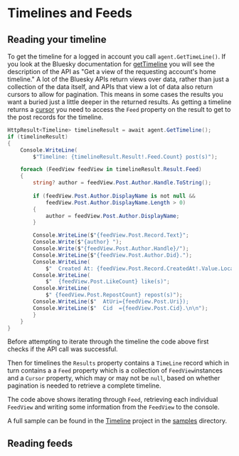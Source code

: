 # Timelines and Feeds

## <a name="timeline">Reading your timeline</a>

To get the timeline for a logged in account you call `agent.GetTimeLine()`.
If you look at the Bluesky documentation for [getTimeline](https://docs.bsky.app/docs/api/app-bsky-feed-get-timeline) you will see the description
of the API as "Get a view of the requesting account's home timeline." A lot of the Bluesky APIs return views over data,
rather than just a collection of the data itself, and APIs that view a lot of data also return cursors to allow for pagination.
This means in some cases the results you want a buried just a little deeper in the returned results.
As getting a timeline returns a [cursor](https://atproto.com/specs/xrpc#cursors-and-pagination) you need to access the `Feed` property on the result
to get to the post records for the timeline.

```c#
HttpResult<Timeline> timelineResult = await agent.GetTimeline();
if (timelineResult)
{
    Console.WriteLine(
        $"Timeline: {timelineResult.Result!.Feed.Count} post(s)");

    foreach (FeedView feedView in timelineResult.Result.Feed)
    {
        string? author = feedView.Post.Author.Handle.ToString();
        
        if (feedView.Post.Author.DisplayName is not null && 
            feedView.Post.Author.DisplayName.Length > 0)
        {
            author = feedView.Post.Author.DisplayName;
        }

        Console.WriteLine($"{feedView.Post.Record.Text}";
        Console.Write($"{author} ");
        Console.Write($"{feedView.Post.Author.Handle}/");
        Console.WriteLine{$"{feedView.Post.Author.Did}.");
        Console.WriteLine(
            $"  Created At: {feedView.Post.Record.CreatedAt!.Value.LocalDateTime}");
        Console.WriteLine(
            $"  {feedView.Post.LikeCount} like(s)";
        Console.WriteLine(
            $" {feedView.Post.RepostCount} repost(s)");
        Console.WriteLine($"  AtUri={feedView.Post.Uri});
        Console.WriteLine($"  Cid  ={feedView.Post.Cid}.\n\n");           
        }
    }
}
```

Before attempting to iterate through the timeline the code above first checks if the API call was successful.

Then for timelines the `Results` property contains a `TimeLine` record which in turn contains a  a `Feed` property which is a collection
of `FeedView`instances and a `Cursor` property, which may or may not be `null`, based on whether pagination is needed to retrieve a complete timeline.

The code above shows iterating through `Feed`, retrieving each individual `FeedView` and writing some information from the `FeedView` to the console. 

A full sample can be found in the [Timeline](https://github.com/blowdart/idunno.atproto/tree/main/samples/Samples.TimeLine) project in the
[samples](https://github.com/blowdart/idunno.atproto/tree/main/samples) directory.

## Reading feeds
